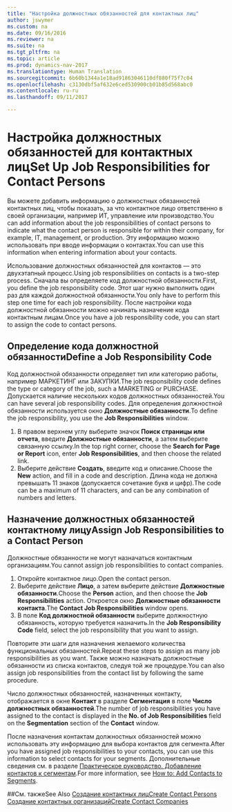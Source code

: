```yaml
---
title: "Настройка должностных обязанностей для контактных лиц"
author: jswymer
ms.custom: na
ms.date: 09/16/2016
ms.reviewer: na
ms.suite: na
ms.tgt_pltfrm: na
ms.topic: article
ms.prod: dynamics-nav-2017
ms.translationtype: Human Translation
ms.sourcegitcommit: 6b60b1344a1e18ad91863046110df880f75f7c04
ms.openlocfilehash: c3130dbf5af632e6ced530900cb01b85d568abc0
ms.contentlocale: ru-ru
ms.lasthandoff: 09/11/2017

---
```

# <a name="set-up-job-responsibilities-for-contact-persons"></a><span data-ttu-id="b4dce-102">Настройка должностных обязанностей для контактных лиц</span><span class="sxs-lookup"><span data-stu-id="b4dce-102">Set Up Job Responsibilities for Contact Persons</span></span>
<span data-ttu-id="b4dce-103">Вы можете добавить информацию о должностных обязанностей контактных лиц, чтобы показать, за что контактное лицо ответственно в своей организации, например ИТ, управление или производство.</span><span class="sxs-lookup"><span data-stu-id="b4dce-103">You can add information about the job responsibilities of contact persons to indicate what the contact person is responsible for within their company, for example, IT, management, or production.</span></span> <span data-ttu-id="b4dce-104">Эту информацию можно использовать при вводе информации о контактах.</span><span class="sxs-lookup"><span data-stu-id="b4dce-104">You can use this information when entering information about your contacts.</span></span>

<span data-ttu-id="b4dce-105">Использование должностных обязанностей для контактов — это двухэтапный процесс.</span><span class="sxs-lookup"><span data-stu-id="b4dce-105">Using job responsibilities on contacts is a two-step process.</span></span> <span data-ttu-id="b4dce-106">Сначала вы определяете код должностной обязанности.</span><span class="sxs-lookup"><span data-stu-id="b4dce-106">First, you define the job responsibility code.</span></span> <span data-ttu-id="b4dce-107">Этот шаг нужно выполнить один раз для каждой должностной обязанности.</span><span class="sxs-lookup"><span data-stu-id="b4dce-107">You only have to perform this step one time for each job responsibility.</span></span> <span data-ttu-id="b4dce-108">После настройки кода должностной обязанности можно начинать назначение кода контактным лицам.</span><span class="sxs-lookup"><span data-stu-id="b4dce-108">Once you have a job responsibility code, you can start to assign the code to contact persons.</span></span>

## <a name="define-a-job-responsibility-code"></a><span data-ttu-id="b4dce-109">Определение кода должностной обязанности</span><span class="sxs-lookup"><span data-stu-id="b4dce-109">Define a Job Responsibility Code</span></span>
<span data-ttu-id="b4dce-110">Код должностной обязанности определяет тип или категорию работы, например МАРКЕТИНГ или ЗАКУПКИ.</span><span class="sxs-lookup"><span data-stu-id="b4dce-110">The job responsibility code defines the type or category of the job, such a MARKETING or PURCHASE.</span></span> <span data-ttu-id="b4dce-111">Допускается наличие нескольких кодов должностных обязанностей.</span><span class="sxs-lookup"><span data-stu-id="b4dce-111">You can have several job responsibility codes.</span></span> <span data-ttu-id="b4dce-112">Для определения должностной обязанности используется окно **Должностные обязанности**.</span><span class="sxs-lookup"><span data-stu-id="b4dce-112">To define the job responsibility, you use the **Job Responsibilities** window.</span></span>

1. <span data-ttu-id="b4dce-113">В правом верхнем углу выберите значок **Поиск страницы или отчета**, введите **Должностные обязанности**, а затем выберите связанную ссылку.</span><span class="sxs-lookup"><span data-stu-id="b4dce-113">In the top right corner, choose the **Search for Page or Report** icon, enter **Job Responsibilities**, and then choose the related link.</span></span>
2. <span data-ttu-id="b4dce-114">Выберите действие **Создать**, введите код и описание.</span><span class="sxs-lookup"><span data-stu-id="b4dce-114">Choose the **New** action, and fill in a code and description.</span></span> <span data-ttu-id="b4dce-115">Длина кода не должна превышать 11 знаков (допускается сочетание букв и цифр).</span><span class="sxs-lookup"><span data-stu-id="b4dce-115">The code can be a maximum of 11 characters, and can be any combination of numbers and letters.</span></span>

## <a name="assign-job-responsibilities-to-a-contact-person"></a><span data-ttu-id="b4dce-116">Назначение должностных обязанностей контактному лицу</span><span class="sxs-lookup"><span data-stu-id="b4dce-116">Assign Job Responsibilities to a Contact Person</span></span>
<span data-ttu-id="b4dce-117">Должностные обязанности не могут назначаться контактным организациям.</span><span class="sxs-lookup"><span data-stu-id="b4dce-117">You cannot assign job responsibilities to contact companies.</span></span>

1. <span data-ttu-id="b4dce-118">Откройте контактное лицо.</span><span class="sxs-lookup"><span data-stu-id="b4dce-118">Open the contact person.</span></span>
2. <span data-ttu-id="b4dce-119">Выберите действие **Лицо**, а затем выберите действие **Должностные обязанности**.</span><span class="sxs-lookup"><span data-stu-id="b4dce-119">Choose the **Person** action, and then choose the **Job Responsibilities** action.</span></span> <span data-ttu-id="b4dce-120">Откроется окно **Должностные обязанности контакта**.</span><span class="sxs-lookup"><span data-stu-id="b4dce-120">The **Contact Job Responsibilities** window opens.</span></span>
3. <span data-ttu-id="b4dce-121">В поле **Код должностной обязанности** выберите должностную обязанность, которую требуется назначить.</span><span class="sxs-lookup"><span data-stu-id="b4dce-121">In the **Job Responsibility Code** field, select the job responsibility that you want to assign.</span></span>

<span data-ttu-id="b4dce-122">Повторите эти шаги для назначения желаемого количества функциональных обязанностей.</span><span class="sxs-lookup"><span data-stu-id="b4dce-122">Repeat these steps to assign as many job responsibilities as you want.</span></span> <span data-ttu-id="b4dce-123">Также можно назначать должностные обязанности из списка контактов, следуя той же процедуре.</span><span class="sxs-lookup"><span data-stu-id="b4dce-123">You can also assign job responsibilities from the contact list by following the same procedure.</span></span>

<span data-ttu-id="b4dce-124">Число должностных обязанностей, назначенных контакту, отображается в окне **Контакт** в разделе **Сегментация** в поле **Число должностных обязанностей**.</span><span class="sxs-lookup"><span data-stu-id="b4dce-124">The number of job responsibilities you have assigned to the contact is displayed in the **No. of Job Responsibilities** field on the **Segmentation** section of the **Contact** window.</span></span>

<span data-ttu-id="b4dce-125">После назначения контактам должностных обязанностей можно использовать эту информацию для выбора контактов для сегмента.</span><span class="sxs-lookup"><span data-stu-id="b4dce-125">After you have assigned job responsibilities to your contacts, you can use this information to select contacts for your segments.</span></span> <span data-ttu-id="b4dce-126">Дополнительные сведения см. в разделе [Практическое руководство. Добавление контактов к сегментам](marketing-add-contact-segment.md).</span><span class="sxs-lookup"><span data-stu-id="b4dce-126">For more information, see [How to: Add Contacts to Segments](marketing-add-contact-segment.md).</span></span>

##<a name="see-also"></a><span data-ttu-id="b4dce-127">См. также</span><span class="sxs-lookup"><span data-stu-id="b4dce-127">See Also</span></span>
[<span data-ttu-id="b4dce-128">Создание контактных лиц</span><span class="sxs-lookup"><span data-stu-id="b4dce-128">Create Contact Persons</span></span>](marketing-create-contact-persons.md)  
[<span data-ttu-id="b4dce-129">Создание контактных организаций</span><span class="sxs-lookup"><span data-stu-id="b4dce-129">Create Contact Companies</span></span>](marketing-create-contact-companies.md)

